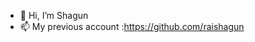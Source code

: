 - 👋 Hi, I’m Shagun
- 📫 My previous account :https://github.com/raishagun

<!---
42510SR/42510SR is a ✨ special ✨ repository because its `README.md` (this file) appears on your GitHub profile.
You can click the Preview link to take a look at your changes.
--->
